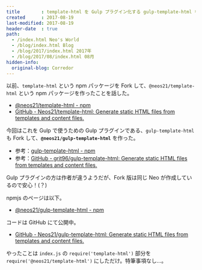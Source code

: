 ```yaml
---
title        : template-html を Gulp プラグイン化する gulp-template-html を Fork した
created      : 2017-08-19
last-modified: 2017-08-19
header-date  : true
path:
  - /index.html Neo's World
  - /blog/index.html Blog
  - /blog/2017/index.html 2017年
  - /blog/2017/08/index.html 08月
hidden-info:
  original-blog: Corredor
---
```


以前、`template-html` という npm パッケージを Fork して、`@neos21/template-html` という npm パッケージを作ったことを話した。

- [@neos21/template-html - npm](https://www.npmjs.com/package/@neos21/template-html)
- [GitHub - Neos21/template-html: Generate static HTML files from templates and content files.](https://github.com/Neos21/template-html)

今回はこれを Gulp で使うための Gulp プラグインである、`gulp-template-html` も Fork して、__`@neos21/gulp-template-html`__ を作った。

- 参考：[gulp-template-html - npm](https://www.npmjs.com/package/gulp-template-html)
- 参考：[GitHub - grit96/gulp-template-html: Generate static HTML files from templates and content files.](https://github.com/grit96/gulp-template-html)

Gulp プラグインの方は作者が違うようだが、Fork 版は同じ Neo が作成しているので安心！(？)

npmjs のページは以下。

- [@neos21/gulp-template-html - npm](https://www.npmjs.com/package/@neos21/gulp-template-html)

コードは GitHub にて公開中。

- [GitHub - Neos21/gulp-template-html: Generate static HTML files from templates and content files.](https://github.com/Neos21/gulp-template-html)

やったことは `index.js` の `require('template-html')` 部分を `require('@neos21/template-html')` にしただけ。特筆事項なし…。
